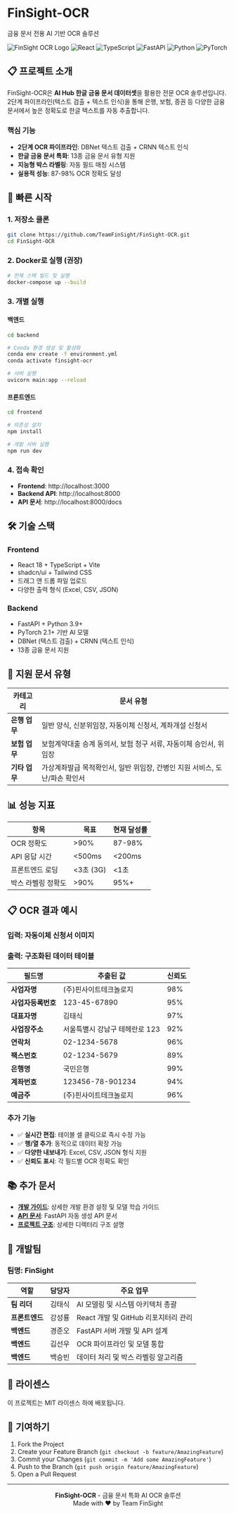 # FinSight-OCR

금융 문서 전용 AI 기반 OCR 솔루션

![FinSight OCR Logo](https://img.shields.io/badge/FinSight-OCR-blue?style=for-the-badge)
![React](https://img.shields.io/badge/React-18-61DAFB?style=flat-square&logo=react)
![TypeScript](https://img.shields.io/badge/TypeScript-5.0-3178C6?style=flat-square&logo=typescript)
![FastAPI](https://img.shields.io/badge/FastAPI-Latest-009688?style=flat-square&logo=fastapi)
![Python](https://img.shields.io/badge/Python-3.9+-3776AB?style=flat-square&logo=python)
![PyTorch](https://img.shields.io/badge/PyTorch-2.1+-EE4C2C?style=flat-square&logo=pytorch)

## 📋 프로젝트 소개

FinSight-OCR은 **AI Hub 한글 금융 문서 데이터셋**을 활용한 전문 OCR 솔루션입니다. 2단계 파이프라인(텍스트 검출 + 텍스트 인식)을 통해 은행, 보험, 증권 등 다양한 금융 문서에서 높은 정확도로 한글 텍스트를 자동 추출합니다.

### 핵심 기능
- **2단계 OCR 파이프라인**: DBNet 텍스트 검출 + CRNN 텍스트 인식
- **한글 금융 문서 특화**: 13종 금융 문서 유형 지원
- **지능형 박스 라벨링**: 자동 필드 매칭 시스템
- **실용적 성능**: 87-98% OCR 정확도 달성

## 🚀 빠른 시작

### 1. 저장소 클론
```bash
git clone https://github.com/TeamFinSight/FinSight-OCR.git
cd FinSight-OCR
```

### 2. Docker로 실행 (권장)
```bash
# 전체 스택 빌드 및 실행
docker-compose up --build
```

### 3. 개별 실행
#### 백엔드
```bash
cd backend

# Conda 환경 생성 및 활성화
conda env create -f environment.yml
conda activate finsight-ocr

# 서버 실행
uvicorn main:app --reload
```

#### 프론트엔드
```bash
cd frontend

# 의존성 설치
npm install

# 개발 서버 실행
npm run dev
```

### 4. 접속 확인
- **Frontend**: http://localhost:3000
- **Backend API**: http://localhost:8000
- **API 문서**: http://localhost:8000/docs

## 🛠️ 기술 스택

### Frontend
- React 18 + TypeScript + Vite
- shadcn/ui + Tailwind CSS
- 드래그 앤 드롭 파일 업로드
- 다양한 출력 형식 (Excel, CSV, JSON)

### Backend
- FastAPI + Python 3.9+
- PyTorch 2.1+ 기반 AI 모델
- DBNet (텍스트 검출) + CRNN (텍스트 인식)
- 13종 금융 문서 지원

## 📝 지원 문서 유형

| 카테고리 | 문서 유형 |
|----------|-----------|
| **은행 업무** | 일반 양식, 신분위임장, 자동이체 신청서, 계좌개설 신청서 |
| **보험 업무** | 보험계약대출 승계 동의서, 보험 청구 서류, 자동이체 승인서, 위임장 |
| **기타 업무** | 가상계좌발급 목적확인서, 일반 위임장, 간병인 지원 서비스, 도난/파손 확인서 |

## 📊 성능 지표

| 항목 | 목표 | 현재 달성률 |
|------|------|-----------|
| OCR 정확도 | >90% | 87-98% |
| API 응답 시간 | <500ms | <200ms |
| 프론트엔드 로딩 | <3초 (3G) | <1초 |
| 박스 라벨링 정확도 | >90% | 95%+ |

## 📋 OCR 결과 예시

### 입력: 자동이체 신청서 이미지

### 출력: 구조화된 데이터 테이블

| 필드명 | 추출된 값 | 신뢰도 |
|--------|-----------|--------|
| **사업자명** | (주)핀사이트테크놀로지 | 98% |
| **사업자등록번호** | 123-45-67890 | 95% |
| **대표자명** | 김태식 | 97% |
| **사업장주소** | 서울특별시 강남구 테헤란로 123 | 92% |
| **연락처** | 02-1234-5678 | 96% |
| **팩스번호** | 02-1234-5679 | 89% |
| **은행명** | 국민은행 | 99% |
| **계좌번호** | 123456-78-901234 | 94% |
| **예금주** | (주)핀사이트테크놀로지 | 96% |

### 추가 기능
- ✅ **실시간 편집**: 테이블 셀 클릭으로 즉시 수정 가능
- ✅ **행/열 추가**: 동적으로 데이터 확장 가능
- ✅ **다양한 내보내기**: Excel, CSV, JSON 형식 지원
- ✅ **신뢰도 표시**: 각 필드별 OCR 정확도 확인

## 📚 추가 문서

- **[개발 가이드](README_DEV.md)**: 상세한 개발 환경 설정 및 모델 학습 가이드
- **[API 문서](http://localhost:8000/docs)**: FastAPI 자동 생성 API 문서
- **[프로젝트 구조](README_DEV.md#-프로젝트-구조)**: 상세한 디렉터리 구조 설명

## 👥 개발팀

### 팀명: FinSight
| 역할 | 담당자 | 주요 업무 |
|------|--------|----------|
| **팀 리더** | 김태식 | AI 모델링 및 시스템 아키텍처 총괄 |
| **프론트엔드** | 강성룡 | React 개발 및 GitHub 리포지터리 관리 |
| **백엔드** | 경준오 | FastAPI 서버 개발 및 API 설계 |
| **백엔드** | 김선우 | OCR 파이프라인 및 모델 통합 |
| **백엔드** | 백승빈 | 데이터 처리 및 박스 라벨링 알고리즘 |

## 📄 라이센스

이 프로젝트는 MIT 라이센스 하에 배포됩니다.

## 🤝 기여하기

1. Fork the Project
2. Create your Feature Branch (`git checkout -b feature/AmazingFeature`)
3. Commit your Changes (`git commit -m 'Add some AmazingFeature'`)
4. Push to the Branch (`git push origin feature/AmazingFeature`)
5. Open a Pull Request

---

<div align="center">
  <strong>FinSight-OCR</strong> - 금융 문서 특화 AI OCR 솔루션<br>
  Made with ❤️ by Team FinSight
</div>